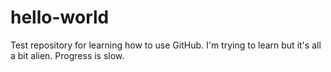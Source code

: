 # hello-world
Test repository for learning how to use GitHub.
I'm trying to learn but it's all a bit alien. 
Progress is slow.
